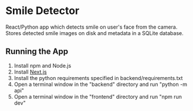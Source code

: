 # Smile Detector

React/Python app which detects smile on user's face from the camera. Stores detected smile images on disk and metadata in a SQLite database.

## Running the App

1. Install npm and Node.js
1. Install [Next.js](https://nextjs.org/docs/app/getting-started/installation#manual-installation)
1. Install the python requirements specified in backend/requirements.txt
1. Open a terminal window in the "backend" directory and run "python -m api"
1. Open a terminal window in the "frontend" directory and run "npm run dev"

